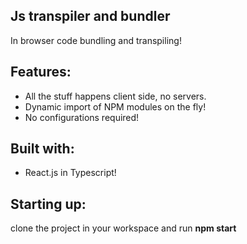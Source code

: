## Js transpiler and bundler

In browser code bundling and transpiling!

## Features:

- All the stuff happens client side, no servers.
- Dynamic import of NPM modules on the fly!
- No configurations required!

## Built with:

- React.js in Typescript!

## Starting up:

clone the project in your workspace and run <b>npm start</b>
